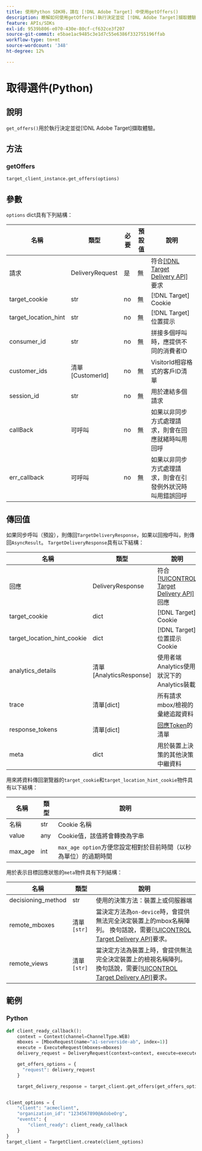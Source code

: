 ```yaml
---
title: 使用Python SDK時，請在 [!DNL Adobe Target] 中使用getOffers()
description: 瞭解如何使用getOffers()執行決定並從 [!DNL Adobe Target]擷取體驗。
feature: APIs/SDKs
exl-id: 9539b806-e070-430e-80cf-cf632ce3f207
source-git-commit: e5bae1ac9485c3e1d7c55e6386f332755196ffab
workflow-type: tm+mt
source-wordcount: '348'
ht-degree: 12%

---
```


# 取得選件(Python)

## 說明

`get_offers()`用於執行決定並從[!DNL Adobe Target]擷取體驗。


## 方法

### getOffers

```python {line-numbers="true"}
target_client_instance.get_offers(options)
```

## 參數

`options` dict具有下列結構：

| 名稱 | 類型 | 必要 | 預設值 | 說明 |
| --- | --- | --- | --- | --- |
| 請求 | DeliveryRequest | 是 | 無 | 符合[[!DNL Target Delivery API]](/help/dev/implement/delivery-api/overview.md)要求 |
| target_cookie | str | no | 無 | [!DNL Target] Cookie |
| target_location_hint | str | no | 無 | [!DNL Target]位置提示 |
| consumer_id | str | no | 無 | 拼接多個呼叫時，應提供不同的消費者ID |
| customer_ids | 清單[CustomerId] | no | 無 | VisitorId相容格式的客戶ID清單 |
| session_id | str | no | 無 | 用於連結多個請求 |
| callBack | 可呼叫 | no | 無 | 如果以非同步方式處理請求，則會在回應就緒時叫用回呼 |
| err_callback | 可呼叫 | no | 無 | 如果以非同步方式處理請求，則會在引發例外狀況時叫用錯誤回呼 |

## 傳回值

如果同步呼叫（預設），則傳回`TargetDeliveryResponse`，如果以回撥呼叫，則傳回`AsyncResult`。 `TargetDeliveryResponse`具有以下結構：

| 名稱 | 類型 | 說明 |
| --- | --- | --- |
| 回應 | DeliveryResponse | 符合[[!UICONTROL Target Delivery API]](/help/dev/implement/delivery-api/overview.md)回應 |
| target_cookie | dict | [!DNL Target] Cookie |
| target_location_hint_cookie | dict | [!DNL Target]位置提示Cookie |
| analytics_details | 清單[AnalyticsResponse] | 使用者端Analytics使用狀況下的Analytics裝載 |
| trace | 清單[dict] | 所有請求mbox/檢視的彙總追蹤資料 |
| response_tokens | 清單[dict] | [回應Token&#x200B;](https://experienceleague.adobe.com/docs/target/using/administer/response-tokens.html?lang=zh-Hant)的清單 |
| meta | dict | 用於裝置上決策的其他決策中繼資料 |

用來將資料傳回瀏覽器的`target_cookie`和`target_location_hint_cookie`物件具有以下結構：

| 名稱 | 類型 | 說明 |
| --- | --- | --- |
| 名稱 | str | Cookie 名稱 |
| value | any | Cookie值，該值將會轉換為字串 |
| max_age | int | `max_age option`方便您設定相對於目前時間（以秒為單位）的過期時間 |

用於表示目標回應狀態的`meta`物件具有下列結構：

| 名稱 | 類型 | 說明 |
| --- | --- | --- |
| decisioning_method | str | 使用的決策方法：裝置上或伺服器端 |
| remote_mboxes | 清單`[str]` | 當決定方法為`on-device`時，會提供無法完全決定裝置上的mbox名稱陣列。 換句話說，需要[[!UICONTROL Target Delivery API]](/help/dev/implement/delivery-api/overview.md)要求。 |
| remote_views | 清單`[str]` | 當決定方法為裝置上時，會提供無法完全決定裝置上的檢視名稱陣列。 換句話說，需要[[!UICONTROL Target Delivery API]](/help/dev/implement/delivery-api/overview.md)要求。 |

## 範例

### Python

```python {line-numbers="true"}
def client_ready_callback():
    context = Context(channel=ChannelType.WEB)
    mboxes = [MboxRequest(name="a1-serverside-ab", index=1)]
    execute = ExecuteRequest(mboxes=mboxes)
    delivery_request = DeliveryRequest(context=context, execute=execute)

    get_offers_options = {
      "request": delivery_request
    }

    target_delivery_response = target_client.get_offers(get_offers_options)


client_options = {
    "client": "acmeclient",
    "organization_id": "1234567890@AdobeOrg",
    "events": {
        "client_ready": client_ready_callback
    }
}
target_client = TargetClient.create(client_options)
```
